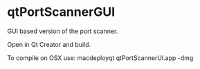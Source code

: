 # qtPortScannerGUI
GUI based version of the port scanner.

Open in Qt Creator and build.

To compile on OSX use: macdeployqt qtPortScannerUI.app -dmg


